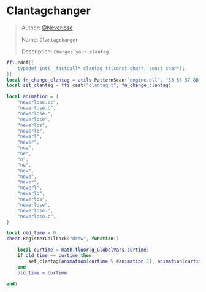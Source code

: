 # Clantagchanger

> Author: [@Neverlose](https://github.com/neverlosecc)  
>
> Name: `Clantagchanger`  
>
> Description: `Changes your clantag`

```lua
ffi.cdef[[
    typedef int(__fastcall* clantag_t)(const char*, const char*);
]]
local fn_change_clantag = utils.PatternScan("engine.dll", "53 56 57 8B DA 8B F9 FF 15")
local set_clantag = ffi.cast("clantag_t", fn_change_clantag)

local animation = {
    "neverlose.cc",
    "neverlose.c",
    "neverlose.",
    "neverlose",
    "neverlos",
    "neverlo",
    "neverl",
    "never",
    "nev",
    "ne",
    "n",
    "ne",
    "nev",
    "neve",
    "never",
    "neverl",
    "neverlo",
    "neverlos",
    "neverlose",
    "neverlose.",
    "neverlose.c",
}

local old_time = 0
cheat.RegisterCallback("draw", function()

    local curtime = math.floor(g_GlobalVars.curtime)
    if old_time ~= curtime then
        set_clantag(animation[curtime % #animation+1], animation[curtime % #animation+1])
    end
    old_time = curtime

end)
```